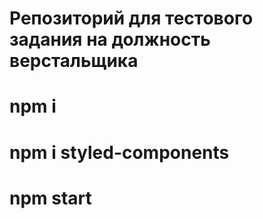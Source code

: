 # Репозиторий  для тестового задания на должность верстальщика
# npm i
# npm i styled-components
# npm start
